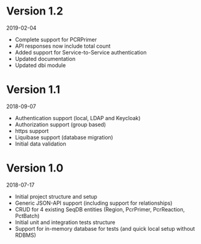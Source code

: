 # Version 1.2

2019-02-04

* Complete support for PCRPrimer
* API responses now include total count
* Added support for Service-to-Service authentication
* Updated documentation
* Updated dbi module

# Version 1.1

2018-09-07

* Authentication support (local, LDAP and Keycloak)
* Authorization support (group based)
* https support
* Liquibase support (database migration)
* Initial data validation

# Version 1.0

2018-07-17

* Initial project structure and setup
* Generic JSON-API support (including support for relationships)
* CRUD for 4 existing SeqDB entities (Region, PcrPrimer, PcrReaction, PctBatch)
* Initial unit and integration tests structure
* Support for in-memory database for tests (and quick local setup without RDBMS)
